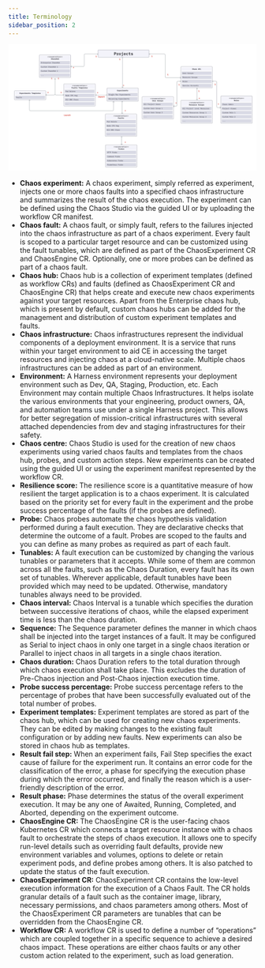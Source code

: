 ```yaml
---
title: Terminology
sidebar_position: 2
---
```


![Component Relationship](./static/terminologies/component-relationship.png)

- **Chaos experiment:** A chaos experiment, simply referred as experiment, injects one or more chaos faults into a specified chaos infrastructure and summarizes the result of the chaos execution. The experiment can be defined using the Chaos Studio via the guided UI or by uploading the workflow CR manifest.
- **Chaos fault:** A chaos fault, or simply fault, refers to the failures injected into the chaos infrastructure as part of a chaos experiment. Every fault is scoped to a particular target resource and can be customized using the fault tunables, which are defined as part of the ChaosExperiment CR and ChaosEngine CR. Optionally, one or more probes can be defined as part of a chaos fault.
- **Chaos hub:** Chaos hub is a collection of experiment templates (defined as workflow CRs) and faults (defined as ChaosExperiment CR and ChaosEngine CR) that helps create and execute new chaos experiments against your target resources. Apart from the Enterprise chaos hub, which is present by default, custom chaos hubs can be added for the management and distribution of custom experiment templates and faults.
- **Chaos infrastructure:** Chaos infrastructures represent the individual components of a deployment environment. It is a service that runs within your target environment to aid CE in accessing the target resources and injecting chaos at a cloud-native scale. Multiple chaos infrastructures can be added as part of an environment.
- **Environment:** A Harness environment represents your deployment environment such as Dev, QA, Staging, Production, etc. Each Environment may contain multiple Chaos Infrastructures. It helps isolate the various environments that your engineering, product owners, QA, and automation teams use under a single Harness project. This allows for better segregation of mission-critical infrastructures with several attached dependencies from dev and staging infrastructures for their safety.
- **Chaos centre:** Chaos Studio is used for the creation of new chaos experiments using varied chaos faults and templates from the chaos hub, probes, and custom action steps. New experiments can be created using the guided UI or using the experiment manifest represented by the workflow CR.
- **Resilience score:** The resilience score is a quantitative measure of how resilient the target application is to a chaos experiment. It is calculated based on the priority set for every fault in the experiment and the probe success percentage of the faults (if the probes are defined).
- **Probe:** Chaos probes automate the chaos hypothesis validation performed during a fault execution. They are declarative checks that determine the outcome of a fault. Probes are scoped to the faults and you can define as many probes as required as part of each fault.
- **Tunables:** A fault execution can be customized by changing the various tunables or parameters that it accepts. While some of them are common across all the faults, such as the Chaos Duration, every fault has its own set of tunables. Wherever applicable, default tunables have been provided which may need to be updated. Otherwise, mandatory tunables always need to be provided.
- **Chaos interval:** Chaos Interval is a tunable which specifies the duration between successive iterations of chaos, while the elapsed experiment time is less than the chaos duration.
- **Sequence:** The Sequence parameter defines the manner in which chaos shall be injected into the target instances of a fault. It may be configured as Serial to inject chaos in only one target in a single chaos iteration or Parallel to inject chaos in all targets in a single chaos iteration.
- **Chaos duration:** Chaos Duration refers to the total duration through which chaos execution shall take place. This excludes the duration of Pre-Chaos injection and Post-Chaos injection execution time.
- **Probe success percentage:** Probe success percentage refers to the percentage of probes that have been successfully evaluated out of the total number of probes.
- **Experiment templates:** Experiment templates are stored as part of the chaos hub, which can be used for creating new chaos experiments. They can be edited by making changes to the existing fault configuration or by adding new faults. New experiments can also be stored in chaos hub as templates.
- **Result fail step:** When an experiment fails, Fail Step specifies the exact cause of failure for the experiment run. It contains an error code for the classification of the error, a phase for specifying the execution phase during which the error occurred, and finally the reason which is a user-friendly description of the error.
- **Result phase:** Phase determines the status of the overall experiment execution. It may be any one of Awaited, Running, Completed, and Aborted, depending on the experiment outcome.
- **ChaosEngine CR:** The ChaosEngine CR is the user-facing chaos Kubernetes CR which connects a target resource instance with a chaos fault to orchestrate the steps of chaos execution. It allows one to specify run-level details such as overriding fault defaults, provide new environment variables and volumes, options to delete or retain experiment pods, and define probes among others. It is also patched to update the status of the fault execution.
- **ChaosExperiment CR:** ChaosExperiment CR contains the low-level execution information for the execution of a Chaos Fault. The CR holds granular details of a fault such as the container image, library, necessary permissions, and chaos parameters among others. Most of the ChaosExperiment CR parameters are tunables that can be overridden from the ChaosEngine CR.
- **Workflow CR:** A workflow CR is used to define a number of “operations” which are coupled together in a specific sequence to achieve a desired chaos impact. These operations are either chaos faults or any other custom action related to the experiment, such as load generation.